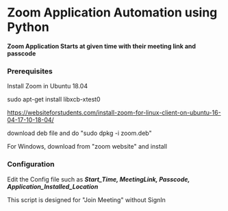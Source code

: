 # Zoom Application Automation using Python

__Zoom Application Starts at given time with their meeting link and passcode__

### Prerequisites

Install Zoom in Ubuntu 18.04

sudo apt-get install libxcb-xtest0

https://websiteforstudents.com/install-zoom-for-linux-client-on-ubuntu-16-04-17-10-18-04/

download deb file and do "sudo dpkg -i zoom.deb"

For Windows, download from "zoom website" and install

### Configuration

Edit the Config file such as ___Start_Time, MeetingLink, Passcode, Application_Installed_Location___

This script is designed for "Join Meeting" without SignIn

